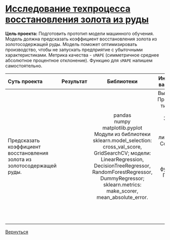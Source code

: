 # [Исследование техпроцесса восстановления золота из руды](https://github.com/rustyt0aster/practicum/blob/main/7.%20Исследование%20техпроцесса%20восстановления%20золота%20из%20руды/Исследование%20техпроцесса%20восстановления%20золота%20из%20руды.ipynb)

**Цель проекта:** Подготовить прототип модели машинного обучения. Модель должна предсказать коэффициент восстановления золота из золотосодержащей руды. Модель поможет оптимизировать производство, чтобы не запускать предприятие с убыточными характеристиками. Метрика качества - `sMAPE` (симметричное среднее абсолютное процентное отклонение). Функцию для `sMAPE` напишем самостоятельно.


| Суть проекта | Результат | Библиотеки | Инструменты и важные детали |
| :-- | :-- |:--:|:--:|
| Предсказать коэффициент восстановления золота из золотосодержащей руды. |  | pandas<br>numpy<br>matplotlib.pyplot<br>Модули из библиотеки sklearn.model_selection: cross_val_score, GridSearchCV; модели: LinearRegression, DecisionTreeRegressor, RandomForestRegressor, DummyRegressor; sklearn.metrics: make_scorer, mean_absolute_error. | Вычисление `MAE`.<br>Преобразование типа данных - дата. Заполнение пропусков. Удаление лишних данных.<br>Создание двух целевых признаков.<br>Создание функции `sMAPE`.<br>Применение кросс-валидации.<br>Обучение моделей и проверка качества лучшей. |

[Вернуться](https://github.com/rustyt0aster/practicum/tree/main#readme)
